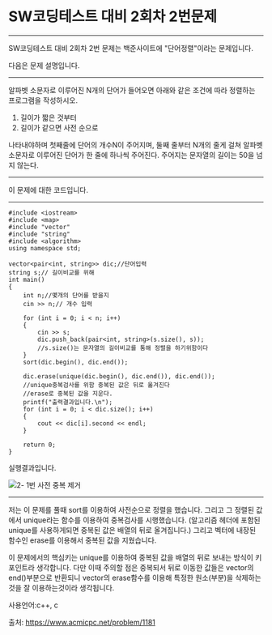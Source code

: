 # SW코딩테스트 대비 2회차 2번문제

---

SW코딩테스트 대비 2회차 2번 문제는 백준사이트에 "단어정렬"이라는 문제입니다.

다음은 문제 설명입니다.

___

알파벳 소문자로 이루어진 N개의 단어가 들어오면 아래와 같은 조건에 따라 정렬하는 프로그램을 작성하시오.

1. 길이가 짧은 것부터
2. 길이가 같으면 사전 순으로

나타내야하며 첫째줄에 단어의 개수N이 주어지며, 둘째 줄부터 N개의 줄게 걸쳐 알파벳 소문자로 이루어진 단어가 한 줄에 하나씩 주어진다. 주어지는 문자열의 길이는 50을 넘지 않는다.

___

이 문제에 대한 코드입니다.

___

```
#include <iostream>
#include <map>
#include "vector"
#include "string"
#include <algorithm>
using namespace std;

vector<pair<int, string>> dic;//단어입력 
string s;// 길이비교를 위해 
int main()
{
	int n;//몇개의 단어를 받을지
	cin >> n;// 개수 입력

	for (int i = 0; i < n; i++)
	{
		cin >> s;
		dic.push_back(pair<int, string>(s.size(), s));
		//s.size()는 문자열의 길이비교를 통해 정렬을 하기위함이다
	}
	sort(dic.begin(), dic.end());

	dic.erase(unique(dic.begin(), dic.end()), dic.end());
	//unique중복검사를 위함 중복된 값은 뒤로 옮겨진다
	//erase로 중복된 값을 지운다.
	printf("출력결과입니다.\n");
	for (int i = 0; i < dic.size(); i++)
	{
		cout << dic[i].second << endl;
	}

	return 0;
}
```

실행결과입니다.

![2- 1번 사전 중복 제거](https://user-images.githubusercontent.com/52284829/69119453-fdc5c880-0ad9-11ea-8414-73b48f52ec9d.png)

___

저는 이 문제를 풀때 sort를 이용하여 사전순으로 정렬을 했습니다. 그리고 그 정렬된 값에서 unique라는 함수를 이용하여 중복검사를 시행했습니다. (알고리즘 헤더에 포함된 unique를 사용하게되면 중복된 값은 배열의 뒤로 올겨집니다.) 그리고 벡터에 내장된 함수인 erase를 이용해서 중복된 값을 지웠습니다.

이 문제에서의 핵심키는 unique를 이용하여 중복된 값을 배열의 뒤로 보내는 방식이 키포인트라 생각합니다. 다만 이때 주의할 점은 중복되서 뒤로 이동한 값들은 vector의 end()부분으로 반환되니 vector의 erase함수를 이용해 특정한 원소(부분)을 삭제하는것을 잘 이용하는것이라 생각됩니다.



사용언어:c++, c

출처: https://www.acmicpc.net/problem/1181 